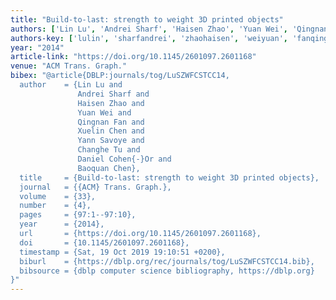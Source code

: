 ```yaml
---
title: "Build-to-last: strength to weight 3D printed objects"
authors: ['Lin Lu', 'Andrei Sharf', 'Haisen Zhao', 'Yuan Wei', 'Qingnan Fan', 'Xuelin Chen', 'Yann Savoye', 'Changhe Tu', 'Daniel Cohen-Or', 'Baoquan Chen']
authors-key: ['lulin', 'sharfandrei', 'zhaohaisen', 'weiyuan', 'fanqingnan', 'chenxuelin', 'savoyeyann', 'tuchanghe', 'cohenordaniel', 'chenbaoquan']
year: "2014"
article-link: "https://doi.org/10.1145/2601097.2601168"
venue: "ACM Trans. Graph."
bibex: "@article{DBLP:journals/tog/LuSZWFCSTCC14,
  author    = {Lin Lu and
               Andrei Sharf and
               Haisen Zhao and
               Yuan Wei and
               Qingnan Fan and
               Xuelin Chen and
               Yann Savoye and
               Changhe Tu and
               Daniel Cohen{-}Or and
               Baoquan Chen},
  title     = {Build-to-last: strength to weight 3D printed objects},
  journal   = {{ACM} Trans. Graph.},
  volume    = {33},
  number    = {4},
  pages     = {97:1--97:10},
  year      = {2014},
  url       = {https://doi.org/10.1145/2601097.2601168},
  doi       = {10.1145/2601097.2601168},
  timestamp = {Sat, 19 Oct 2019 19:10:51 +0200},
  biburl    = {https://dblp.org/rec/journals/tog/LuSZWFCSTCC14.bib},
  bibsource = {dblp computer science bibliography, https://dblp.org}
}"
---
```

